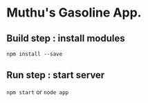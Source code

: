 # Muthu's Gasoline App.

## Build step : install modules
`npm install --save`

## Run step : start server
`npm start` or  `node app`
